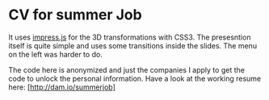 CV for summer Job
============

It uses [impress.js](https://github.com/bartaz/impress.js/) for the 3D transformations with CSS3.
The presesntion itself is quite simple and uses some transitions inside the slides.
The menu on the left was harder to do.

The code here is anonymized and just the companies I apply to get the code to unlock the personal information.
Have a look at the working resume here: [http://dam.io/summerjob]
